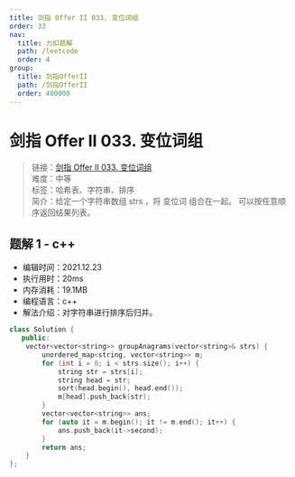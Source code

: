 ```yaml
---
title: 剑指 Offer II 033. 变位词组
order: 33
nav:
  title: 力扣题解
  path: /leetcode
  order: 4
group:
  title: 剑指OfferII
  path: /剑指OfferII
  order: 400000
---
```


# 剑指 Offer II 033. 变位词组

> 链接：[剑指 Offer II 033. 变位词组](https://leetcode-cn.com/problems/sfvd7V/)  
> 难度：中等  
> 标签：哈希表、字符串、排序  
> 简介：给定一个字符串数组 strs ，将 变位词 组合在一起。 可以按任意顺序返回结果列表。

## 题解 1 - c++

- 编辑时间：2021.12.23
- 执行用时：20ms
- 内存消耗：19.1MB
- 编程语言：c++
- 解法介绍：对字符串进行排序后归并。

```c++
class Solution {
   public:
    vector<vector<string>> groupAnagrams(vector<string>& strs) {
        unordered_map<string, vector<string>> m;
        for (int i = 0; i < strs.size(); i++) {
            string str = strs[i];
            string head = str;
            sort(head.begin(), head.end());
            m[head].push_back(str);
        }
        vector<vector<string>> ans;
        for (auto it = m.begin(); it != m.end(); it++) {
            ans.push_back(it->second);
        }
        return ans;
    }
};
```
